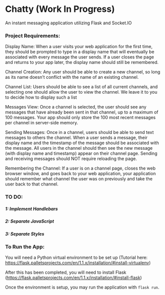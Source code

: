 # Chatty (Work In Progress)
An instant messaging application utilizing Flask and Socket.IO

### Project Requirements:

Display Name: When a user visits your web application for the first time, they should be prompted to type in a display name that will eventually be associated with every message the user sends. If a user closes the page and returns to your app later, the display name should still be remembered.

Channel Creation: Any user should be able to create a new channel, so long as its name doesn’t conflict with the name of an existing channel.

Channel List: Users should be able to see a list of all current channels, and selecting one should allow the user to view the channel. We leave it to you to decide how to display such a list

Messages View: Once a channel is selected, the user should see any messages that have already been sent in that channel, up to a maximum of 100 messages. Your app should only store the 100 most recent messages per channel in server-side memory.

Sending Messages: Once in a channel, users should be able to send text messages to others the channel. When a user sends a message, their display name and the timestamp of the message should be associated with the message. All users in the channel should then see the new message (with display name and timestamp) appear on their channel page. Sending and receiving messages should NOT require reloading the page.

Remembering the Channel: If a user is on a channel page, closes the web browser window, and goes back to your web application, your application should remember what channel the user was on previously and take the user back to that channel.

### TO DO:
##### 1: Implement Handlebars
##### 2: Separate JavaScript
##### 3: Separate Styles

### To Run the App:

You will need a Python virtual environment to be set up (Tutorial here: https://flask.palletsprojects.com/en/1.1.x/installation/#install-virtualenv)

After this has been completed, you will need to install Flask (https://flask.palletsprojects.com/en/1.1.x/installation/#install-flask)

Once the environment is setup, you may run the application with ```flask run```.
